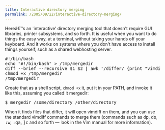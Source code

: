 ```yaml
---
title: Interactive directory merging
permalink: /2005/09/22/interactive-directory-merging/
---
```

Hereâ€™s an 'interactive' directory merging tool that doesn't require GUI libraries, printer subsystems, and so forth. It is useful when you want to do things the easy way, at a terminal, without taking your hands off your keyboard. And it works on systems where you don't have access to install things yourself, such as a shared webhosting server.

<pre>#!/bin/bash
echo "#!/bin/bash" > /tmp/mergedir
diff --brief --recursive $1 $2 | awk '/differ/ {print "vimdiff " $2 " " $4 ";"}' >> /tmp/mergedir
chmod +x /tmp/mergedir
/tmp/mergedir</pre>

Create that as a shell script, `chmod +x` it, put it in your PATH, and invoke it like this, assuming you called it mergedir:

<pre>$ mergedir /some/directory /other/directory</pre>

When it finds files that differ, it will open vimdiff on them, and you can use the standard vimdiff commands to merge them (commands such as <kbd>dp</kbd>, <kbd>do</kbd>, <kbd>:w</kbd>, <kbd>:qa</kbd>, <kbd>]c</kbd> and so forth &#8212; look in the Vim manual for more information).
